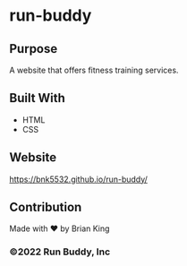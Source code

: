 # run-buddy

## Purpose
A website that offers fitness training services.

## Built With
* HTML
* CSS

## Website
https://bnk5532.github.io/run-buddy/

## Contribution
Made with ❤️ by Brian King

### ©️2022 Run Buddy, Inc